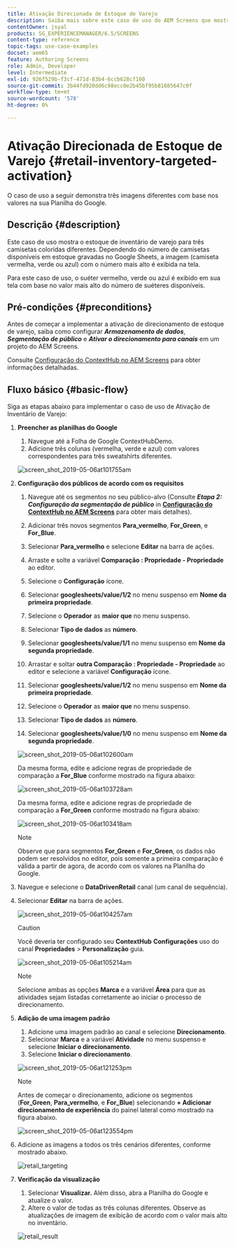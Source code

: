 ```yaml
---
title: Ativação Direcionada de Estoque de Varejo
description: Saiba mais sobre este caso de uso do AEM Screens que mostra o estoque de estoque de varejo para três camisetas coloridas diferentes.
contentOwner: jsyal
products: SG_EXPERIENCEMANAGER/6.5/SCREENS
content-type: reference
topic-tags: use-case-examples
docset: aem65
feature: Authoring Screens
role: Admin, Developer
level: Intermediate
exl-id: 926f529b-f3cf-471d-83b4-6ccb628cf160
source-git-commit: 3b44fd920dd6c98ecc0e2b45bf95b81685647c0f
workflow-type: tm+mt
source-wordcount: '578'
ht-degree: 0%

---
```


# Ativação Direcionada de Estoque de Varejo {#retail-inventory-targeted-activation}

O caso de uso a seguir demonstra três imagens diferentes com base nos valores na sua Planilha do Google.

## Descrição {#description}

Este caso de uso mostra o estoque de inventário de varejo para três camisetas coloridas diferentes. Dependendo do número de camisetas disponíveis em estoque gravadas no Google Sheets, a imagem (camiseta vermelha, verde ou azul) com o número mais alto é exibida na tela.

Para este caso de uso, o suéter vermelho, verde ou azul é exibido em sua tela com base no valor mais alto do número de suéteres disponíveis.

## Pré-condições {#preconditions}

Antes de começar a implementar a ativação de direcionamento de estoque de varejo, saiba como configurar ***Armazenamento de dados***, ***Segmentação de público*** e ***Ativar o direcionamento para canais*** em um projeto do AEM Screens.

Consulte [Configuração do ContextHub no AEM Screens](configuring-context-hub.md) para obter informações detalhadas.

## Fluxo básico {#basic-flow}

Siga as etapas abaixo para implementar o caso de uso de Ativação de Inventário de Varejo:

1. **Preencher as planilhas do Google**

   1. Navegue até a Folha de Google ContextHubDemo.
   1. Adicione três colunas (vermelha, verde e azul) com valores correspondentes para três sweatshirts diferentes.

   ![screen_shot_2019-05-06at101755am](assets/screen_shot_2019-05-06at101755am.png)

1. **Configuração dos públicos de acordo com os requisitos**

   1. Navegue até os segmentos no seu público-alvo (Consulte ***Etapa 2: Configuração da segmentação de público*** in **[Configuração do ContextHub no AEM Screens](configuring-context-hub.md)** para obter mais detalhes).

   1. Adicionar três novos segmentos **Para_vermelho**, **For_Green**, e **For_Blue**.

   1. Selecionar **Para_vermelho** e selecione **Editar** na barra de ações.

   1. Arraste e solte a variável **Comparação : Propriedade - Propriedade** ao editor.
   1. Selecione o **Configuração** ícone.
   1. Selecionar **googlesheets/value/1/2** no menu suspenso em **Nome da primeira propriedade**.
   1. Selecione o **Operador** as **maior que** no menu suspenso.
   1. Selecionar **Tipo de dados** as **número**.
   1. Selecionar **googlesheets/value/1/1** no menu suspenso em **Nome da segunda propriedade**.
   1. Arrastar e soltar **outra Comparação : Propriedade - Propriedade** ao editor e selecione a variável **Configuração** ícone.
   1. Selecionar **googlesheets/value/1/2** no menu suspenso em **Nome da primeira propriedade**.
   1. Selecione o **Operador** as **maior que** no menu suspenso.
   1. Selecionar **Tipo de dados** as **número**.
   1. Selecionar **googlesheets/value/1/0** no menu suspenso em **Nome da segunda propriedade**.

   ![screen_shot_2019-05-06at102600am](assets/screen_shot_2019-05-06at102600am.png)

   Da mesma forma, edite e adicione regras de propriedade de comparação a **For_Blue** conforme mostrado na figura abaixo:

   ![screen_shot_2019-05-06at103728am](assets/screen_shot_2019-05-06at103728am.png)

   Da mesma forma, edite e adicione regras de propriedade de comparação a **For_Green** conforme mostrado na figura abaixo:

   ![screen_shot_2019-05-06at103418am](assets/screen_shot_2019-05-06at103418am.png)

   >[!NOTE]
   >
   >Observe que para segmentos **For_Green** e **For_Green**, os dados não podem ser resolvidos no editor, pois somente a primeira comparação é válida a partir de agora, de acordo com os valores na Planilha do Google.

1. Navegue e selecione o **DataDrivenRetail** canal (um canal de sequência).
1. Selecionar **Editar** na barra de ações.

   ![screen_shot_2019-05-06at104257am](assets/screen_shot_2019-05-06at104257am.png)

   >[!CAUTION]
   >
   >Você deveria ter configurado seu **ContextHub** **Configurações** uso do canal **Propriedades** > **Personalização** guia.

   ![screen_shot_2019-05-06at105214am](assets/screen_shot_2019-05-06at105214am.png)

   >[!NOTE]
   >
   >Selecione ambas as opções **Marca** e a variável **Área** para que as atividades sejam listadas corretamente ao iniciar o processo de direcionamento.

1. **Adição de uma imagem padrão**

   1. Adicione uma imagem padrão ao canal e selecione **Direcionamento**.
   1. Selecionar **Marca** e a variável **Atividade** no menu suspenso e selecione **Iniciar o direcionamento**.
   1. Selecione **Iniciar o direcionamento**.

   ![screen_shot_2019-05-06at121253pm](assets/screen_shot_2019-05-06at121253pm.png)

   >[!NOTE]
   >
   >Antes de começar o direcionamento, adicione os segmentos (**For_Green**, **Para_vermelho**, e **For_Blue**) selecionando **+ Adicionar direcionamento de experiência** do painel lateral como mostrado na figura abaixo.

   ![screen_shot_2019-05-06at123554pm](assets/screen_shot_2019-05-06at123554pm.png)

1. Adicione as imagens a todos os três cenários diferentes, conforme mostrado abaixo.

   ![retail_targeting](assets/retail_targeting.gif)

1. **Verificação da visualização**

   1. Selecionar **Visualizar.** Além disso, abra a Planilha do Google e atualize o valor.
   1. Altere o valor de todas as três colunas diferentes. Observe as atualizações de imagem de exibição de acordo com o valor mais alto no inventário.

   ![retail_result](assets/retail_result.gif)
